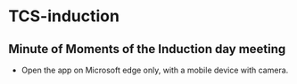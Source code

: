 # TCS-induction
## Minute of Moments of the Induction day meeting
- Open the app on Microsoft edge only, with a mobile device with camera.
